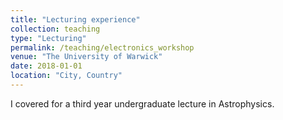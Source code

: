 ```yaml
---
title: "Lecturing experience"
collection: teaching
type: "Lecturing"
permalink: /teaching/electronics_workshop
venue: "The University of Warwick"
date: 2018-01-01
location: "City, Country"
---
```


I covered for a third year undergraduate lecture in Astrophysics.

